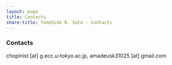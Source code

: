```yaml
---
layout: page
title: Contacts
share-title: Tomohide R. Sato - Contacts
---
```


### Contacts
chopinist [at] g.ecc.u-tokyo.ac.jp, amadeusk31025 [at] gmail.com
